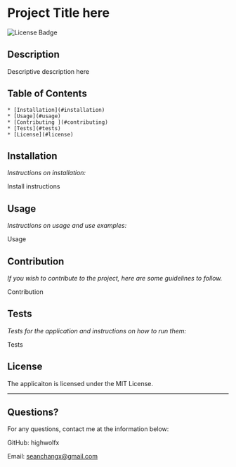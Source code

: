 # Project Title here

  ![License Badge](https://img.shields.io/badge/License-MIT-yellow.svg)


  ## Description

  Descriptive description here
  
  
  ## Table of Contents
  
  
    * [Installation](#installation)
    * [Usage](#usage)
    * [Contributing ](#contributing)
    * [Tests](#tests)
    * [License](#license)
  
  ## Installation

  *Instructions on installation:*

  Install instructions
  
  ## Usage

  *Instructions on usage and use examples:*

  Usage
  
  ## Contribution

  *If you wish to contribute to the project, here are some guidelines to follow.*

  Contribution
  
  ## Tests

  *Tests for the application and instructions on how to run them:*

  Tests
  
  ## License

  The applicaiton is licensed under the MIT License.
  
  ---

  ## Questions?

  For any questions, contact me at the information below:

  GitHub: highwolfx
  
  Email: seanchangx@gmail.com
  